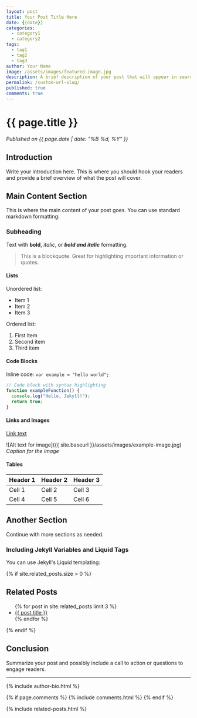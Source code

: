 ```yaml
---
layout: post
title: Your Post Title Here
date: {{date}}
categories:
  - category1
  - category2
tags:
  - tag1
  - tag2
  - tag3
author: Your Name
image: /assets/images/featured-image.jpg
description: A brief description of your post that will appear in search engines and social media shares.
permalink: /custom-url-slug/
published: true
comments: true
---
```


# {{ page.title }}

*Published on {{ page.date | date: "%B %d, %Y" }}*

## Introduction

Write your introduction here. This is where you should hook your readers and provide a brief overview of what the post will cover.

## Main Content Section

This is where the main content of your post goes. You can use standard markdown formatting:

### Subheading

Text with **bold**, *italic*, or ***bold and italic*** formatting.

> This is a blockquote. Great for highlighting important information or quotes.

#### Lists

Unordered list:
- Item 1
- Item 2
- Item 3

Ordered list:
1. First item
2. Second item
3. Third item

#### Code Blocks

Inline code: `var example = "hello world";`

```javascript
// Code block with syntax highlighting
function exampleFunction() {
  console.log("Hello, Jekyll!");
  return true;
}
```

#### Links and Images

[Link text](https://example.com)

![Alt text for image]({{ site.baseurl }}/assets/images/example-image.jpg)
*Caption for the image*

#### Tables

| Header 1 | Header 2 | Header 3 |
|----------|----------|----------|
| Cell 1   | Cell 2   | Cell 3   |
| Cell 4   | Cell 5   | Cell 6   |

## Another Section

Continue with more sections as needed.

### Including Jekyll Variables and Liquid Tags

You can use Jekyll's Liquid templating:

{% if site.related_posts.size > 0 %}
<h2>Related Posts</h2>
<ul>
  {% for post in site.related_posts limit:3 %}
  <li><a href="{{ post.url }}">{{ post.title }}</a></li>
  {% endfor %}
</ul>
{% endif %}

## Conclusion

Summarize your post and possibly include a call to action or questions to engage readers.

---

{% include author-bio.html %}

{% if page.comments %}
  {% include comments.html %}
{% endif %}

{% include related-posts.html %}

<!-- Additional scripts or styles specific to this post -->
<script src="{{ site.baseurl }}/assets/js/specific-script.js"></script>
